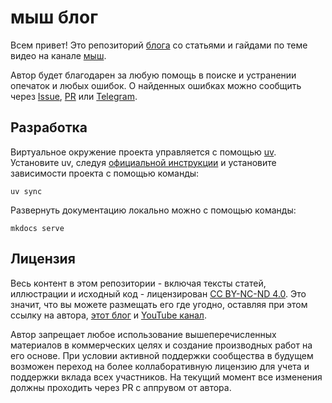# мыш блог

Всем привет! Это репозиторий [блога](https://mouseml.github.io/blog) со статьями и гайдами по теме видео на канале [мыш](https://www.youtube.com/channel/UCscWjyvPudzdIaGCCtEL3nw).

Автор будет благодарен за любую помощь в поиске и устранении опечаток и любых ошибок. О найденных ошибках можно сообщить через [Issue](https://github.com/mouseml/blog/issues), [PR](https://github.com/mouseml/blog/pulls) или [Telegram](https://t.me/ml_mouse).

## Разработка

Виртуальное окружение проекта управляется с помощью [uv](https://docs.astral.sh/uv). Установите uv, следуя [официальной инструкции](https://docs.astral.sh/uv/getting-started/installation/) и установите зависимости проекта с помощью команды:

```shell
uv sync
```

Развернуть документацию локально можно с помощью команды:

```shell
mkdocs serve
```

## Лицензия

Весь контент в этом репозитории - включая тексты статей, иллюстрации и исходный код - лицензирован [CC BY-NC-ND 4.0](https://creativecommons.org/licenses/by-nc-nd/4.0/). Это значит, что вы можете размещать его где угодно, оставляя при этом ссылку на автора, [этот блог](https://mouseml.github.io/blog) и [YouTube канал](https://www.youtube.com/channel/UCscWjyvPudzdIaGCCtEL3nw).

Автор запрещает любое использование вышеперечисленных материалов в коммерческих целях и создание производных работ на его основе. При условии активной поддержки сообщества в будущем возможен переход на более коллаборативную лицензию для учета и поддержки вклада всех участников. На текущий момент все изменения должны проходить через PR с аппрувом от автора.
